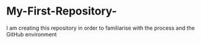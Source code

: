 # My-First-Repository-
I am creating this repository in order to familiarise with the process and the GitHub environment 

